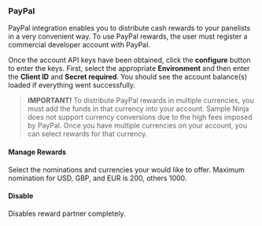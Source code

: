 ### PayPal

PayPal integration enables you to distribute cash rewards to your panelists in a very convenient way. To use PayPal rewards, the user must register a commercial developer account with PayPal.

Once the account API keys have been obtained, click the **configure** button to enter the keys. First, select the appropriate **Environment** and then enter the **Client ID** and **Secret required**. You should see the account balance(s) loaded if everything went successfully.

> **IMPORTANT!** To distribute PayPal rewards in multiple currencies, you must add the funds in that currency into your account. Sample Ninja does not support currency conversions due to the high fees imposed by PayPal. Once you have multiple currencies on your account, you can select rewards for that currency.

#### Manage Rewards

Select the nominations and currencies your would like to offer. Maximum nomination for USD, GBP, and EUR is 200, others 1000.

#### Disable

Disables reward partner completely.
